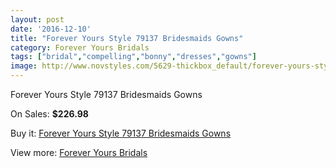 ```yaml
---
layout: post
date: '2016-12-10'
title: "Forever Yours Style 79137 Bridesmaids Gowns"
category: Forever Yours Bridals
tags: ["bridal","compelling","bonny","dresses","gowns"]
image: http://www.novstyles.com/5629-thickbox_default/forever-yours-style-79137-bridesmaids-gowns.jpg
---
```

Forever Yours Style 79137 Bridesmaids Gowns

On Sales: **$226.98**
<a href="https://www.novstyles.com/en/forever-yours-bridals/3505-forever-yours-style-79137-bridesmaids-gowns.html"><amp-img layout="responsive" width="600" height="600" src="//www.novstyles.com/5629-thickbox_default/forever-yours-style-79137-bridesmaids-gowns.jpg" alt="Forever Yours Style 79137 Bridesmaids Gowns 0" /></a>

Buy it: [Forever Yours Style 79137 Bridesmaids Gowns](https://www.novstyles.com/en/forever-yours-bridals/3505-forever-yours-style-79137-bridesmaids-gowns.html "Forever Yours Style 79137 Bridesmaids Gowns")

View more: [Forever Yours Bridals](https://www.novstyles.com/en/20-forever-yours-bridals "Forever Yours Bridals")